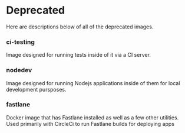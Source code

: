 # Deprecated 

Here are descriptions below of all of the deprecated images. 

### ci-testing

Image designed for running tests inside of it via a CI server. 

### nodedev

Image designed for running Nodejs applications inside of them for local development pursposes.

### fastlane 

Docker image that has Fastlane installed as well as a few other utilities. Used primarily with CircleCi to run Fastlane builds for deploying apps
